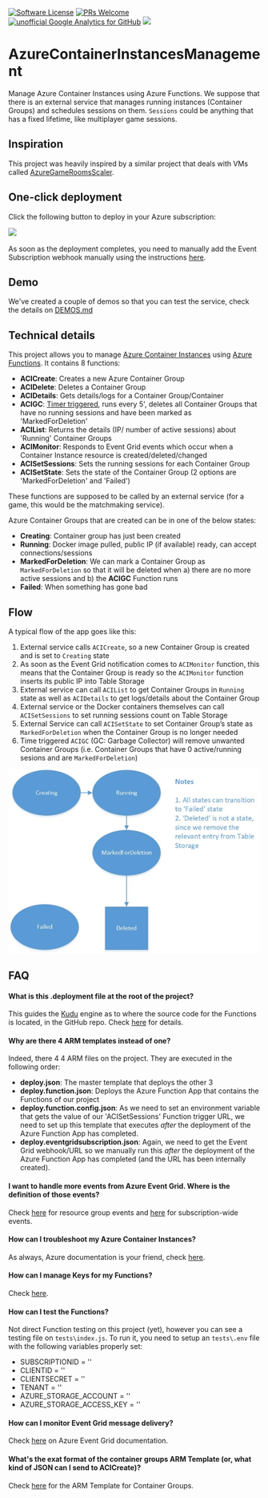[![Software License](https://img.shields.io/badge/license-MIT-brightgreen.svg?style=flat-square)](LICENSE)
[![PRs Welcome](https://img.shields.io/badge/PRs-welcome-brightgreen.svg?style=flat-square)](http://makeapullrequest.com)
[![unofficial Google Analytics for GitHub](https://gaforgithub.azurewebsites.net/api?repo=AzureContainerInstancesManagement)](https://github.com/dgkanatsios/gaforgithub)
![](https://img.shields.io/badge/status-beta-orange.svg)

# AzureContainerInstancesManagement

Manage Azure Container Instances using Azure Functions. We suppose that there is an external service that manages running instances (Container Groups) and schedules sessions on them. `Sessions` could be anything that has a fixed lifetime, like multiplayer game sessions.

## Inspiration
This project was heavily inspired by a similar project that deals with VMs called [AzureGameRoomsScaler](https://github.com/PoisonousJohn/AzureGameRoomsScaler).

## One-click deployment

Click the following button to deploy in your Azure subscription:

<a href="https://portal.azure.com/#create/Microsoft.Template/uri/https%3A%2F%2Fraw.githubusercontent.com%2Fdgkanatsios%2FAzureContainerInstancesManagement%2Fmaster%2Fdeploy.json" target="_blank"><img src="http://azuredeploy.net/deploybutton.png"/></a>

As soon as the deployment completes, you need to manually add the Event Subscription webhook manually using the instructions [here](https://docs.microsoft.com/en-us/azure/azure-functions/functions-bindings-event-grid#create-a-subscription).

## Demo
We've created a couple of demos so that you can test the service, check the details on [DEMOS.md](DEMOS.md)

## Technical details

This project allows you to manage [Azure Container Instances](https://azure.microsoft.com/en-us/services/container-instances/) using [Azure Functions](https://azure.microsoft.com/en-us/services/functions/). It contains 8 functions:

- **ACICreate**: Creates a new Azure Container Group
- **ACIDelete**: Deletes a Container Group
- **ACIDetails**: Gets details/logs for a Container Group/Container
- **ACIGC**: [Timer triggered](https://docs.microsoft.com/en-us/azure/azure-functions/functions-bindings-timer), runs every 5', deletes all Container Groups that have no running sessions and have been marked as 'MarkedForDeletion'
- **ACIList**: Returns the details (IP/ number of active sessions) about 'Running' Container Groups
- **ACIMonitor**: Responds to Event Grid events which occur when a Container Instance resource is created/deleted/changed
- **ACISetSessions**: Sets the running sessions for each Container Group
- **ACISetState**: Sets the state of the Container Group (2 options are 'MarkedForDeletion' and 'Failed')

These functions are supposed to be called by an external service (for a game, this would be the matchmaking service).

Azure Container Groups that are created can be in one of the below states:

- **Creating**: Container group has just been created
- **Running**: Docker image pulled, public IP (if available) ready, can accept connections/sessions
- **MarkedForDeletion**: We can mark a Container Group as `MarkedForDeletion` so that it will be deleted when a) there are no more active sessions and b) the **ACIGC** Function runs
- **Failed**: When something has gone bad

## Flow

A typical flow of the app goes like this:

1. External service calls `ACICreate`, so a new Container Group is created and is set to `Creating` state
2. As soon as the Event Grid notification comes to `ACIMonitor` function, this means that the Container Group is ready so the `ACIMonitor` function inserts its public IP into Table Storage
3. External service can call `ACIList` to get Container Groups in `Running` state as well as `ACIDetails` to get logs/details about the Container Group
4. External service or the Docker containers themselves can call `ACISetSessions` to set running sessions count on Table Storage
5. External Service can call `ACISetState` to set Container Group’s state as `MarkedForDeletion` when the Container Group is no longer needed
6. Time triggered `ACIGC` (GC: Garbage Collector) will remove unwanted Container Groups (i.e. Container Groups that have 0 active/running sesions and are `MarkedForDeletion`)

![alt text](media/states.jpg "States and Transition")

## FAQ

#### What is this **.deployment** file at the root of the project?
This guides the [Kudu](https://github.com/projectkudu/kudu) engine as to where the source code for the Functions is located, in the GitHub repo. Check [here](https://github.com/projectkudu/kudu/wiki/Customizing-deployments) for details.

#### Why are there 4 ARM templates instead of one?
Indeed, there 4 4 ARM files on the project. They are executed in the following order:
- **deploy.json**: The master template that deploys the other 3
- **deploy.function.json**: Deploys the Azure Function App that contains the Functions of our project
- **deploy.function.config.json**: As we need to set an environment variable that gets the value of our 'ACISetSessions' Function trigger URL, we need to set up this template that executes *after* the deployment of the Azure Function App has completed.
- **deploy.eventgridsubscription.json**: Again, we need to get the Event Grid webhook/URL so we manually run this *after* the deployment of the Azure Function App has completed (and the URL has been internally created).

#### I want to handle more events from Azure Event Grid. Where is the definition of those events?
Check [here](https://docs.microsoft.com/en-us/azure/event-grid/event-schema-resource-groups) for resource group events and [here](https://docs.microsoft.com/en-us/azure/event-grid/event-schema-subscriptions) for subscription-wide events.

#### How can I troubleshoot my Azure Container Instances?
As always, Azure documentation is your friend, check [here](https://docs.microsoft.com/en-us/azure/container-instances/container-instances-troubleshooting).

#### How can I manage Keys for my Functions?
Check [here](https://github.com/Azure/azure-functions-host/wiki/Key-management-API).

#### How can I test the Functions?
Not direct Function testing on this project (yet), however you can see a testing file on `tests\index.js`. To run it, you need to setup an `tests\.env` file with the following variables properly set:

- SUBSCRIPTIONID = ''
- CLIENTID = ''
- CLIENTSECRET = ''
- TENANT = ''
- AZURE_STORAGE_ACCOUNT = ''
- AZURE_STORAGE_ACCESS_KEY = ''

#### How can I monitor Event Grid message delivery?
Check [here](https://docs.microsoft.com/en-us/azure/event-grid/monitor-event-delivery) on Azure Event Grid documentation.

#### What's the exat format of the container groups ARM Template (or, what kind of JSON can I send to ACICreate)?
Check [here](https://docs.microsoft.com/en-us/azure/templates/microsoft.containerinstance/containergroups) for the ARM Template for Container Groups.
